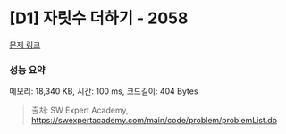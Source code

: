 # [D1] 자릿수 더하기 - 2058 

[문제 링크](https://swexpertacademy.com/main/code/problem/problemDetail.do?contestProbId=AV5QPRjqA10DFAUq) 

### 성능 요약

메모리: 18,340 KB, 시간: 100 ms, 코드길이: 404 Bytes



> 출처: SW Expert Academy, https://swexpertacademy.com/main/code/problem/problemList.do